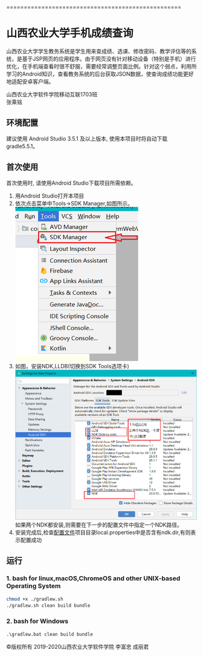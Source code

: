 ==================================================
# 山西农业大学手机成绩查询
山西农业大学学生教务系统是学生用来查成绩、选课、修改密码、教学评估等的系统，是基于JSP网页的应用程序。由于网页没有针对移动设备（特别是手机）进行优化，在手机端查看时很不舒服，需要经常调整页面比例。针对这个弱点，利用所学习的Android知识，查看教务系统的后台获取JSON数据，使查询成绩功能更好地适配安卓客户端。<br>
<p>山西农业大学软件学院移动互联1703班<br>
张乘铭
</p>

## 环境配置
建议使用 Android Studio 3.5.1 及以上版本, 使用本项目时将自动下载 gradle5.5.1。
## 首次使用
首次使用时, 请使用Android Studio下载项目所需依赖。<br>
1. 用Android Studio打开本项目
2. 依次点击菜单中Tools->SDK Manager,如图所示。<br>
![SDK Manager](sdkmgr.png)
3. 如图，安装NDK,LLDB(切换到SDK Tools选项卡)<br>
![NDK](asreq.png)
如果两个NDK都安装,则需要在下一步的配置文件中指定一个NDK路径。
4. 安装完成后,检查[配置文件](./local.properties)项目目录local.properties中是否含有ndk.dir,有则表示配置成功<br>

## 运行
### 1. bash for linux,macOS,ChromeOS and other UNIX-based Operating System
```bash
chmod +x ./gradlew.sh
./gradlew.sh clean build bundle
```
### 2. bash for Windows
```cmd
.\gradlew.bat clean build bundle
```
&copy;版权所有 2019-2020山西农业大学软件学院 李富忠 成丽君
